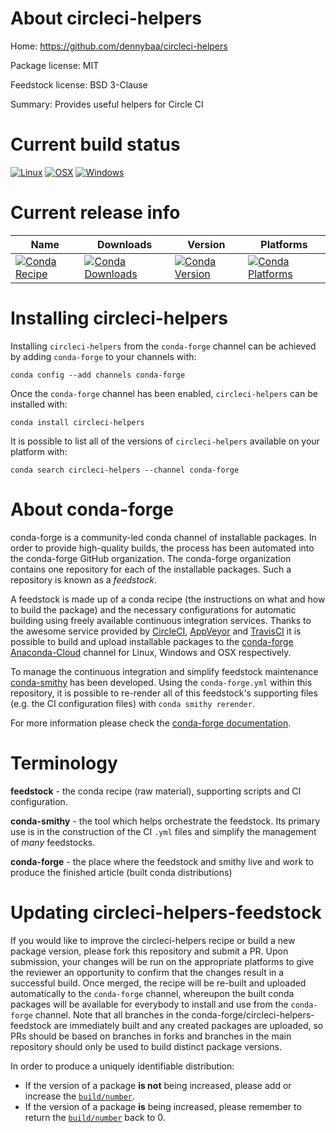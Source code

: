 About circleci-helpers
======================

Home: https://github.com/dennybaa/circleci-helpers

Package license: MIT

Feedstock license: BSD 3-Clause

Summary: Provides useful helpers for Circle CI



Current build status
====================

[![Linux](https://img.shields.io/circleci/project/github/conda-forge/circleci-helpers-feedstock/master.svg?label=Linux)](https://circleci.com/gh/conda-forge/circleci-helpers-feedstock)
[![OSX](https://img.shields.io/travis/conda-forge/circleci-helpers-feedstock/master.svg?label=macOS)](https://travis-ci.org/conda-forge/circleci-helpers-feedstock)
[![Windows](https://img.shields.io/appveyor/ci/conda-forge/circleci-helpers-feedstock/master.svg?label=Windows)](https://ci.appveyor.com/project/conda-forge/circleci-helpers-feedstock/branch/master)

Current release info
====================

| Name | Downloads | Version | Platforms |
| --- | --- | --- | --- |
| [![Conda Recipe](https://img.shields.io/badge/recipe-circleci--helpers-green.svg)](https://anaconda.org/conda-forge/circleci-helpers) | [![Conda Downloads](https://img.shields.io/conda/dn/conda-forge/circleci-helpers.svg)](https://anaconda.org/conda-forge/circleci-helpers) | [![Conda Version](https://img.shields.io/conda/vn/conda-forge/circleci-helpers.svg)](https://anaconda.org/conda-forge/circleci-helpers) | [![Conda Platforms](https://img.shields.io/conda/pn/conda-forge/circleci-helpers.svg)](https://anaconda.org/conda-forge/circleci-helpers) |

Installing circleci-helpers
===========================

Installing `circleci-helpers` from the `conda-forge` channel can be achieved by adding `conda-forge` to your channels with:

```
conda config --add channels conda-forge
```

Once the `conda-forge` channel has been enabled, `circleci-helpers` can be installed with:

```
conda install circleci-helpers
```

It is possible to list all of the versions of `circleci-helpers` available on your platform with:

```
conda search circleci-helpers --channel conda-forge
```


About conda-forge
=================

conda-forge is a community-led conda channel of installable packages.
In order to provide high-quality builds, the process has been automated into the
conda-forge GitHub organization. The conda-forge organization contains one repository
for each of the installable packages. Such a repository is known as a *feedstock*.

A feedstock is made up of a conda recipe (the instructions on what and how to build
the package) and the necessary configurations for automatic building using freely
available continuous integration services. Thanks to the awesome service provided by
[CircleCI](https://circleci.com/), [AppVeyor](https://www.appveyor.com/)
and [TravisCI](https://travis-ci.org/) it is possible to build and upload installable
packages to the [conda-forge](https://anaconda.org/conda-forge)
[Anaconda-Cloud](https://anaconda.org/) channel for Linux, Windows and OSX respectively.

To manage the continuous integration and simplify feedstock maintenance
[conda-smithy](https://github.com/conda-forge/conda-smithy) has been developed.
Using the ``conda-forge.yml`` within this repository, it is possible to re-render all of
this feedstock's supporting files (e.g. the CI configuration files) with ``conda smithy rerender``.

For more information please check the [conda-forge documentation](https://conda-forge.org/docs/).

Terminology
===========

**feedstock** - the conda recipe (raw material), supporting scripts and CI configuration.

**conda-smithy** - the tool which helps orchestrate the feedstock.
                   Its primary use is in the construction of the CI ``.yml`` files
                   and simplify the management of *many* feedstocks.

**conda-forge** - the place where the feedstock and smithy live and work to
                  produce the finished article (built conda distributions)


Updating circleci-helpers-feedstock
===================================

If you would like to improve the circleci-helpers recipe or build a new
package version, please fork this repository and submit a PR. Upon submission,
your changes will be run on the appropriate platforms to give the reviewer an
opportunity to confirm that the changes result in a successful build. Once
merged, the recipe will be re-built and uploaded automatically to the
`conda-forge` channel, whereupon the built conda packages will be available for
everybody to install and use from the `conda-forge` channel.
Note that all branches in the conda-forge/circleci-helpers-feedstock are
immediately built and any created packages are uploaded, so PRs should be based
on branches in forks and branches in the main repository should only be used to
build distinct package versions.

In order to produce a uniquely identifiable distribution:
 * If the version of a package **is not** being increased, please add or increase
   the [``build/number``](https://conda.io/docs/user-guide/tasks/build-packages/define-metadata.html#build-number-and-string).
 * If the version of a package **is** being increased, please remember to return
   the [``build/number``](https://conda.io/docs/user-guide/tasks/build-packages/define-metadata.html#build-number-and-string)
   back to 0.
